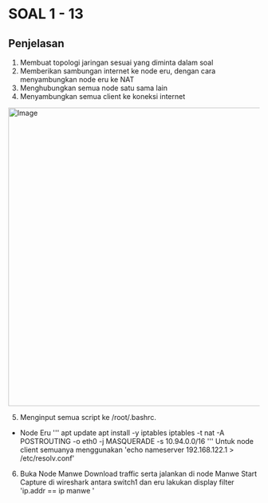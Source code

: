 # SOAL 1 - 13

## Penjelasan

1. Membuat topologi jaringan sesuai yang diminta dalam soal
2. Memberikan sambungan internet ke node eru, dengan cara menyambungkan node eru ke NAT
3. Menghubungkan semua node satu sama lain
4. Menyambungkan semua client ke koneksi internet
<img width="711" height="598" alt="Image" src="https://github.com/user-attachments/assets/b72435d0-f418-43e1-bf76-172577e33378" />

5. Menginput semua script ke /root/.bashrc.
- Node Eru
'''
apt update
apt install -y iptables
iptables -t nat -A POSTROUTING -o eth0 -j MASQUERADE -s 10.94.0.0/16
'''
Untuk node client semuanya menggunakan 'echo nameserver 192.168.122.1 > /etc/resolv.conf'

6. Buka Node Manwe
Download traffic serta jalankan di node Manwe
Start Capture di wireshark antara switch1 dan eru
lakukan display filter 'ip.addr == ip manwe '
